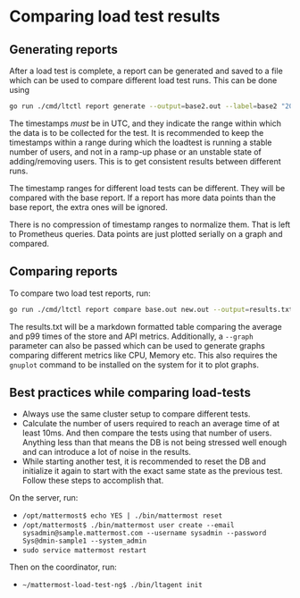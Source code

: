 # Comparing load test results

## Generating reports

After a load test is complete, a report can be generated and saved to a file which can be used to compare different load test runs. This can be done using

```sh
go run ./cmd/ltctl report generate --output=base2.out --label=base2 "2020-06-23 07:23:35" "2020-06-23 07:33:35"
```

The timestamps _must_ be in UTC, and they indicate the range within which the data is to be collected for the test. It is recommended to keep the timestamps within a range during which the loadtest is running a stable number of users, and not in a ramp-up phase or an unstable state of adding/removing users. This is to get consistent results between different runs.

The timestamp ranges for different load tests can be different. They will be compared with the base report. If a report has more data points than the base report, the extra ones will be ignored.

There is no compression of timestamp ranges to normalize them. That is left to Prometheus queries. Data points are just plotted serially on a graph and compared.

## Comparing reports

To compare two load test reports, run:

```sh
go run ./cmd/ltctl report compare base.out new.out --output=results.txt --graph
```

The results.txt will be a markdown formatted table comparing the average and p99 times of the store and API metrics. Additionally, a `--graph` parameter can also be passed which can be used to generate graphs comparing different metrics like CPU, Memory etc. This also requires the `gnuplot` command to be installed on the system for it to plot graphs.

## Best practices while comparing load-tests

- Always use the same cluster setup to compare different tests.
- Calculate the number of users required to reach an average time of at least 10ms. And then compare the tests using that number of users. Anything less than that means the DB is not being stressed well enough and can introduce a lot of noise in the results.
- While starting another test, it is recommended to reset the DB and initialize it again to start with the exact same state as the previous test. Follow these steps to accomplish that.

On the server, run:
- `/opt/mattermost$ echo YES | ./bin/mattermost reset`
- `/opt/mattermost$ ./bin/mattermost user create --email sysadmin@sample.mattermost.com --username sysadmin --password Sys@dmin-sample1 --system_admin`
- `sudo service mattermost restart`

Then on the coordinator, run:
- `~/mattermost-load-test-ng$ ./bin/ltagent init`


